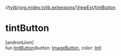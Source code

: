 //[tvlib](../../../index.md)/[org.mjdev.tvlib.extensions](../index.md)/[ViewExt](index.md)/[tintButton](tint-button.md)

# tintButton

[androidJvm]\
fun [tintButton](tint-button.md)(button: [ImageButton](https://developer.android.com/reference/kotlin/android/widget/ImageButton.html), color: [Int](https://kotlinlang.org/api/latest/jvm/stdlib/kotlin/-int/index.html))
